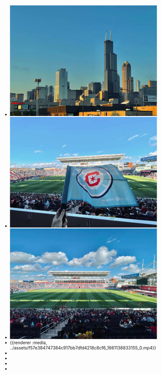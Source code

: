 - ![b2f978bddf5a2aac9e5b9f0a733627c.jpg](../assets/b2f978bddf5a2aac9e5b9f0a733627c_1661138423952_0.jpg)
- ![ce7e8c62c7a8e93b8a39d50dc2d7ad9.jpg](../assets/ce7e8c62c7a8e93b8a39d50dc2d7ad9_1661138435480_0.jpg)
- ![0169e7c8f31b5fd656b60a8c4c09ad2.jpg](../assets/0169e7c8f31b5fd656b60a8c4c09ad2_1661138445547_0.jpg)
- {{renderer :media, ../assets/f57e384747384c917bb7dfd4218c8cf6_1661138833155_0.mp4}}
-
-
-
-